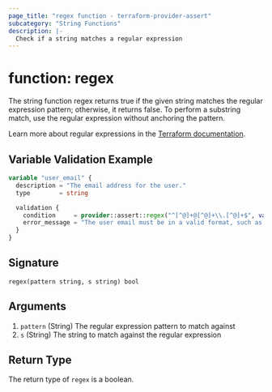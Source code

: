 ```yaml
---
page_title: "regex function - terraform-provider-assert"
subcategory: "String Functions"
description: |-
  Check if a string matches a regular expression
---
```


# function: regex



The string function regex returns true if the given string matches the regular expression pattern; otherwise, it returns false. To perform a substring match, use the regular expression without anchoring the pattern.

Learn more about regular expressions in the [Terraform documentation](https://www.terraform.io/docs/language/functions/regex.html).



## Variable Validation Example

```terraform
variable "user_email" {
  description = "The email address for the user."
  type        = string

  validation {
    condition     = provider::assert::regex("^[^@]+@[^@]+\\.[^@]+$", var.user_email)
    error_message = "The user email must be in a valid format, such as 'name@domain.tld'."
  }
}
```

## Signature

<!-- signature generated by tfplugindocs -->
```text
regex(pattern string, s string) bool
```

## Arguments

<!-- arguments generated by tfplugindocs -->
1. `pattern` (String) The regular expression pattern to match against
1. `s` (String) The string to match against the regular expression


## Return Type

The return type of `regex` is a boolean.
